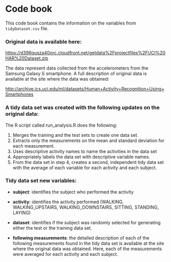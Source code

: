 # Code book
 This code book contains the information on the variables from `tidyDataset.csv` file.

### Original data is available here:

https://d396qusza40orc.cloudfront.net/getdata%2Fprojectfiles%2FUCI%20HAR%20Dataset.zip

The data represent data collected from the accelerometers from the Samsung Galaxy S smartphone. A full description of original data is available at the site where the data was obtained:

http://archive.ics.uci.edu/ml/datasets/Human+Activity+Recognition+Using+Smartphones

### A tidy data set was created with the following updates on the original data:

The R script called run_analysis.R does the following:

1. Merges the training and the test sets to create one data set.
2. Extracts only the measurements on the mean and standard deviation for each measurement.
3. Uses descriptive activity names to name the activities in the data set
4. Appropriately labels the data set with descriptive variable names.
5. From the data set in step 4, creates a second, independent tidy data set with the average of each variable for each activity and each subject.

### Tidy data set new variables:

* **subject**: identifies the subject who performed the activity
* **activity**: identifies the activity performed (WALKING, WALKING_UPSTAIRS, WALKING_DOWNSTAIRS, SITTING, STANDING, LAYING)
* **dataset**: identifies if the subject was randomly selected for generating either the test or the training data set.

* **following measurements**: the detailed description of each of the following measurements found in the tidy data set is available at the site where the original data was obtained.  Here, each of the measurements were averaged for each activity and each subject.
